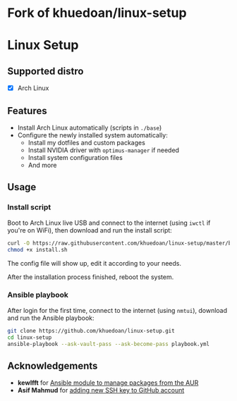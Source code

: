 # Fork of khuedoan/linux-setup

# Linux Setup

## Supported distro

- [x] Arch Linux

## Features

- Install Arch Linux automatically (scripts in `./base`)
- Configure the newly installed system automatically:
    - Install my dotfiles and custom packages
    - Install NVIDIA driver with `optimus-manager` if needed
    - Install system configuration files
    - And more

## Usage

### Install script

Boot to Arch Linux live USB and connect to the internet (using `iwctl` if you're on WiFi), then download and run the install script:

```sh
curl -O https://raw.githubusercontent.com/khuedoan/linux-setup/master/base/install.sh
chmod +x install.sh
```

The config file will show up, edit it according to your needs.

After the installation process finished, reboot the system.

### Ansible playbook

After login for the first time, connect to the internet (using `nmtui`), download and run the Ansible playbook:

```sh
git clone https://github.com/khuedoan/linux-setup.git
cd linux-setup
ansible-playbook --ask-vault-pass --ask-become-pass playbook.yml
```

## Acknowledgements

- **kewlfft** for [Ansible module to manage packages from the AUR](https://github.com/kewlfft/ansible-aur)
- **Asif Mahmud** for [adding new SSH key to GitHub account](https://community.ibm.com/community/user/ibmz-and-linuxone/blogs/asif-mahmud1/2020/03/15/cloning-private-git-repository-using-ansible)
